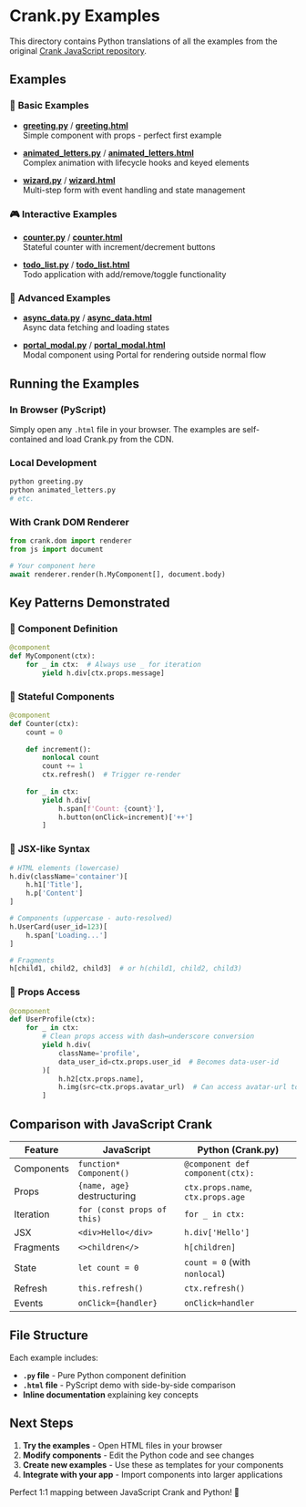 # Crank.py Examples

This directory contains Python translations of all the examples from the original [Crank JavaScript repository](https://github.com/bikeshaving/crank/tree/main/examples).

## Examples

### 🚀 **Basic Examples**

- **[greeting.py](greeting.py)** / **[greeting.html](greeting.html)**  
  Simple component with props - perfect first example
  
- **[animated_letters.py](animated_letters.py)** / **[animated_letters.html](animated_letters.html)**  
  Complex animation with lifecycle hooks and keyed elements

- **[wizard.py](wizard.py)** / **[wizard.html](wizard.html)**  
  Multi-step form with event handling and state management

### 🎮 **Interactive Examples**

- **[counter.py](counter.py)** / **[counter.html](counter.html)**  
  Stateful counter with increment/decrement buttons
  
- **[todo_list.py](todo_list.py)** / **[todo_list.html](todo_list.html)**  
  Todo application with add/remove/toggle functionality

### 🎯 **Advanced Examples**

- **[async_data.py](async_data.py)** / **[async_data.html](async_data.html)**  
  Async data fetching and loading states
  
- **[portal_modal.py](portal_modal.py)** / **[portal_modal.html](portal_modal.html)**  
  Modal component using Portal for rendering outside normal flow

## Running the Examples

### In Browser (PyScript)
Simply open any `.html` file in your browser. The examples are self-contained and load Crank.py from the CDN.

### Local Development
```bash
python greeting.py
python animated_letters.py
# etc.
```

### With Crank DOM Renderer
```python
from crank.dom import renderer
from js import document

# Your component here
await renderer.render(h.MyComponent[], document.body)
```

## Key Patterns Demonstrated

### 📝 **Component Definition**
```python
@component
def MyComponent(ctx):
    for _ in ctx:  # Always use _ for iteration
        yield h.div[ctx.props.message]
```

### 🔄 **Stateful Components**
```python
@component  
def Counter(ctx):
    count = 0
    
    def increment():
        nonlocal count
        count += 1
        ctx.refresh()  # Trigger re-render
    
    for _ in ctx:
        yield h.div[
            h.span[f'Count: {count}'],
            h.button(onClick=increment)['++']
        ]
```

### 🎨 **JSX-like Syntax**
```python
# HTML elements (lowercase)
h.div(className='container')[
    h.h1['Title'],
    h.p['Content']
]

# Components (uppercase - auto-resolved)
h.UserCard(user_id=123)[
    h.span['Loading...']
]

# Fragments
h[child1, child2, child3]  # or h(child1, child2, child3)
```

### 🔗 **Props Access**
```python
@component
def UserProfile(ctx):
    for _ in ctx:
        # Clean props access with dash↔underscore conversion
        yield h.div(
            className='profile',
            data_user_id=ctx.props.user_id  # Becomes data-user-id  
        )[
            h.h2[ctx.props.name],
            h.img(src=ctx.props.avatar_url)  # Can access avatar-url too
        ]
```

## Comparison with JavaScript Crank

| Feature | JavaScript | Python (Crank.py) |
|---------|------------|-------------------|
| Components | `function* Component()` | `@component def component(ctx):` |
| Props | `{name, age}` destructuring | `ctx.props.name`, `ctx.props.age` |
| Iteration | `for (const props of this)` | `for _ in ctx:` |
| JSX | `<div>Hello</div>` | `h.div['Hello']` |
| Fragments | `<>children</>` | `h[children]` |
| State | `let count = 0` | `count = 0` (with `nonlocal`) |
| Refresh | `this.refresh()` | `ctx.refresh()` |
| Events | `onClick={handler}` | `onClick=handler` |

## File Structure

Each example includes:
- **`.py` file** - Pure Python component definition
- **`.html` file** - PyScript demo with side-by-side comparison
- **Inline documentation** explaining key concepts

## Next Steps

1. **Try the examples** - Open HTML files in your browser
2. **Modify components** - Edit the Python code and see changes
3. **Create new examples** - Use these as templates for your components
4. **Integrate with your app** - Import components into larger applications

Perfect 1:1 mapping between JavaScript Crank and Python! 🎉